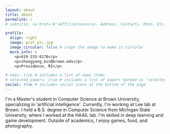 ```yaml
---
layout: about
title: about
permalink: /
# subtitle: <a href='#'>Affiliations</a>. Address. Contacts. Moto. Etc.

profile:
  align: right
  image: prof_pic.jpg
  image_circular: false # crops the image to make it circular
  more_info: >
    <p>419-233-0178</p>
    <p>shangyang_min@brown.edu</p>
    <p>Providence, RI</p>

# news: true # includes a list of news items
# selected_papers: true # includes a list of papers marked as "selected={true}"
social: true # includes social icons at the bottom of the page
---
```


I'm a Master's student in Computer Science at Brown University, specializing in 'artificial intelligence'. Currently, I'm working at Lee lab at Brown.
I hold a B.S. degree in Computer Science from Michigan State University, where I worked at the HAAIL lab. I'm skilled in deep learning and game development.
Outside of academics, I enjoy games, food, and photography.
